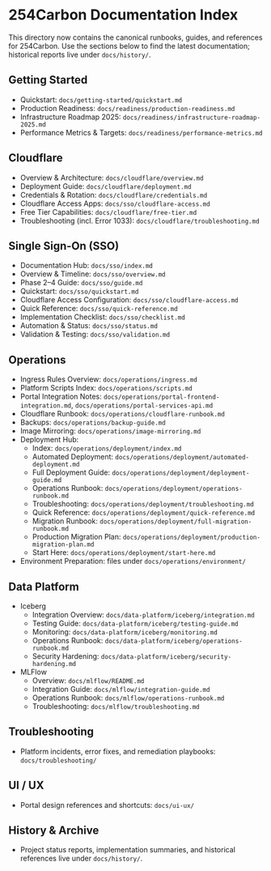 # 254Carbon Documentation Index

This directory now contains the canonical runbooks, guides, and references for 254Carbon. Use the sections below to find the latest documentation; historical reports live under `docs/history/`.

## Getting Started
- Quickstart: `docs/getting-started/quickstart.md`
- Production Readiness: `docs/readiness/production-readiness.md`
- Infrastructure Roadmap 2025: `docs/readiness/infrastructure-roadmap-2025.md`
- Performance Metrics & Targets: `docs/readiness/performance-metrics.md`

## Cloudflare
- Overview & Architecture: `docs/cloudflare/overview.md`
- Deployment Guide: `docs/cloudflare/deployment.md`
- Credentials & Rotation: `docs/cloudflare/credentials.md`
- Cloudflare Access Apps: `docs/sso/cloudflare-access.md`
- Free Tier Capabilities: `docs/cloudflare/free-tier.md`
- Troubleshooting (incl. Error 1033): `docs/cloudflare/troubleshooting.md`

## Single Sign-On (SSO)
- Documentation Hub: `docs/sso/index.md`
- Overview & Timeline: `docs/sso/overview.md`
- Phase 2–4 Guide: `docs/sso/guide.md`
- Quickstart: `docs/sso/quickstart.md`
- Cloudflare Access Configuration: `docs/sso/cloudflare-access.md`
- Quick Reference: `docs/sso/quick-reference.md`
- Implementation Checklist: `docs/sso/checklist.md`
- Automation & Status: `docs/sso/status.md`
- Validation & Testing: `docs/sso/validation.md`

## Operations
- Ingress Rules Overview: `docs/operations/ingress.md`
- Platform Scripts Index: `docs/operations/scripts.md`
- Portal Integration Notes: `docs/operations/portal-frontend-integration.md`, `docs/operations/portal-services-api.md`
- Cloudflare Runbook: `docs/operations/cloudflare-runbook.md`
- Backups: `docs/operations/backup-guide.md`
- Image Mirroring: `docs/operations/image-mirroring.md`
- Deployment Hub:
  - Index: `docs/operations/deployment/index.md`
  - Automated Deployment: `docs/operations/deployment/automated-deployment.md`
  - Full Deployment Guide: `docs/operations/deployment/deployment-guide.md`
  - Operations Runbook: `docs/operations/deployment/operations-runbook.md`
  - Troubleshooting: `docs/operations/deployment/troubleshooting.md`
  - Quick Reference: `docs/operations/deployment/quick-reference.md`
  - Migration Runbook: `docs/operations/deployment/full-migration-runbook.md`
  - Production Migration Plan: `docs/operations/deployment/production-migration-plan.md`
  - Start Here: `docs/operations/deployment/start-here.md`
- Environment Preparation: files under `docs/operations/environment/`

## Data Platform
- Iceberg
  - Integration Overview: `docs/data-platform/iceberg/integration.md`
  - Testing Guide: `docs/data-platform/iceberg/testing-guide.md`
  - Monitoring: `docs/data-platform/iceberg/monitoring.md`
  - Operations Runbook: `docs/data-platform/iceberg/operations-runbook.md`
  - Security Hardening: `docs/data-platform/iceberg/security-hardening.md`
- MLFlow
  - Overview: `docs/mlflow/README.md`
  - Integration Guide: `docs/mlflow/integration-guide.md`
  - Operations Runbook: `docs/mlflow/operations-runbook.md`
  - Troubleshooting: `docs/mlflow/troubleshooting.md`

## Troubleshooting
- Platform incidents, error fixes, and remediation playbooks: `docs/troubleshooting/`

## UI / UX
- Portal design references and shortcuts: `docs/ui-ux/`

## History & Archive
- Project status reports, implementation summaries, and historical references live under `docs/history/`.
